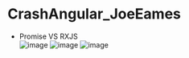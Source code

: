 # CrashAngular_JoeEames

-  Promise VS RXJS <br>
![image](https://user-images.githubusercontent.com/64368109/137504447-da730b3c-1438-4436-8d2a-5a27ef21a013.png)
![image](https://user-images.githubusercontent.com/64368109/137504649-b6e5a2db-fb57-4e37-a49c-8515d53c5c5c.png)
![image](https://user-images.githubusercontent.com/64368109/137504968-f960b56f-1e25-47d6-80f9-3460dc80bf1c.png)


